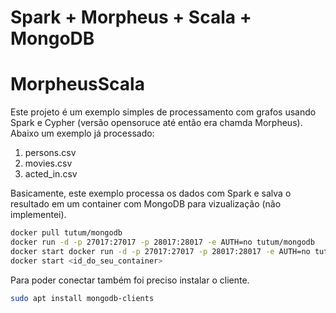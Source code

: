 # Spark + Morpheus + Scala + MongoDB
# MorpheusScala

Este projeto é um exemplo simples de processamento com grafos usando Spark e Cypher (versão opensoruce até então era chamda Morpheus).
Abaixo um exemplo já processado:

1. persons.csv
2. movies.csv
3. acted_in.csv

Basicamente, este exemplo processa os dados com Spark e salva o resultado em um container com MongoDB para vizualização (não implementei).

```bash
docker pull tutum/mongodb
docker run -d -p 27017:27017 -p 28017:28017 -e AUTH=no tutum/mongodb
docker start docker run -d -p 27017:27017 -p 28017:28017 -e AUTH=no tutum/mongodb
docker start <id_do_seu_container>
```

Para poder conectar também foi preciso instalar o cliente.
```bash
sudo apt install mongodb-clients
```